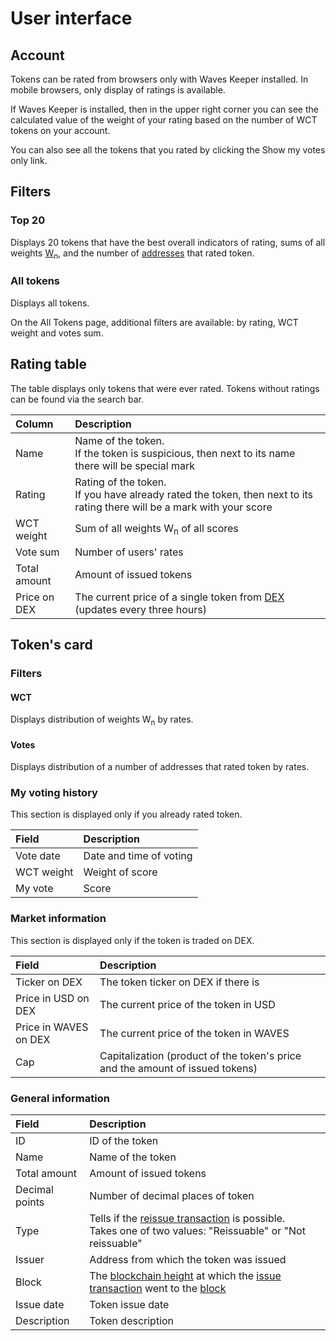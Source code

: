 # User interface

## Account

Tokens can be rated from browsers only with Waves Keeper installed. In mobile browsers, only display of ratings is available.

If Waves Keeper is installed, then in the upper right corner you can see the calculated value of the weight of your rating based on the number of WCT tokens on your account.

You can also see all the tokens that you rated by clicking the Show my votes only link.

## Filters

### Top 20

Displays 20 tokens that have the best overall indicators of rating, sums of all weights [W<sub>n</sub>](/waves-token-rating/rating-formula.md), and the number of [addresses](/blockchain/address.md) that rated token.

### All tokens

Displays all tokens.

On the All Tokens page, additional filters are available: by rating, WCT weight and votes sum.

## Rating table

The table displays only tokens that were ever rated. Tokens without ratings can be found via the search bar.

| Column | Description |
| :--- | :--- |
| Name | Name of the token.<br>If the token is suspicious, then next to its name there will be special mark |
| Rating | Rating of the token.<br> If you have already rated the token, then next to its rating there will be a mark with your score |
| WCT weight	| Sum of all weights W<sub>n</sub> of all scores |
| Vote sum | Number of users' rates |
| Total amount | Amount of issued tokens |
| Price on DEX | The current price of a single token from [DEX](/waves-dex/about-waves-dex.md) (updates every three hours) |

## Token's card

### Filters

#### WCT

Displays distribution of weights W<sub>n</sub> by rates.

#### Votes

Displays distribution of a number of addresses that rated token by rates.

### My voting history

This section is displayed only if you already rated token.

| Field | Description |
| :--- | :--- |
| Vote date | Date and time of voting|
| WCT weight | Weight of score |
| My vote | Score |

### Market information

This section is displayed only if the token is traded on DEX.

| Field | Description |
| :--- | :--- |
| Ticker on DEX | The token ticker on DEX if there is |
| Price in USD on DEX | The current price of the token in USD |
| Price in WAVES on DEX | The current price of the token in WAVES |
| Cap | Capitalization (product of the token's price and the amount of issued tokens) |

### General information

| Field | Description |
| :--- | :--- |
| ID | ID of the token |
| Name | Name of the token |
| Total amount | Amount of issued tokens |
| Decimal points | Number of decimal places of token |
| Type | Tells if the [reissue transaction](/blockchain/transaction-type/reissue-transaction.md) is possible. <br>Takes one of two values: "Reissuable" or "Not reissuable" |
| Issuer | Address from which the token was issued |
| Block | The [blockchain height](/blockchain/blockchain-height.md) at which the [issue transaction](/blockchain/transaction-type/issue-transaction.md) went to the [block](/blockchain/block.md) |
| Issue date | Token issue date |
| Description | Token description |
